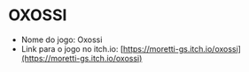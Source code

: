 # OXOSSI

- Nome do jogo: Oxossi
- Link para o jogo no itch.io: [https://moretti-gs.itch.io/oxossi](https://moretti-gs.itch.io/oxossi)
